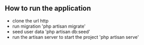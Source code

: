 ## How to run the application

-   clone the url http
-   run migration
    'php artisan migrate'
-   seed user data
    'php artisan db:seed'
-   run the artisan server to start the project
    'php artisan serve'
